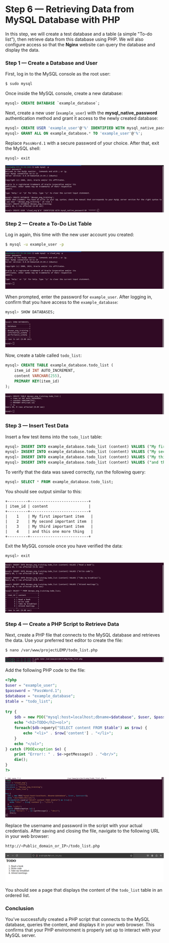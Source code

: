 # Step 6 — Retrieving Data from MySQL Database with PHP

In this step, we will create a test database and a table (a simple "To-do list"), then retrieve data from this database using PHP. We will also configure access so that the **Nginx** website can query the database and display the data.

### Step 1 — Create a Database and User

First, log in to the MySQL console as the root user:

```bash
$ sudo mysql
```

Once inside the MySQL console, create a new database:

```sql
mysql> CREATE DATABASE `example_database`;
```

Next, create a new user (`example_user`) with the **mysql_native_password** authentication method and grant it access to the newly created database:

```sql
mysql> CREATE USER 'example_user'@'%' IDENTIFIED WITH mysql_native_password BY 'PassWord.1';
mysql> GRANT ALL ON example_database.* TO 'example_user'@'%';
```

Replace `PassWord.1` with a secure password of your choice. After that, exit the MySQL shell:

```sql
mysql> exit
```

![alt text](create-new-database-and-user.png)

### Step 2 — Create a To-Do List Table

Log in again, this time with the new user account you created:

```bash
$ mysql -u example_user -p
```

![alt text](new-user-has-permission-to-login.png)

When prompted, enter the password for `example_user`. After logging in, confirm that you have access to the `example_database`:

```sql
mysql> SHOW DATABASES;
```

![alt text](show-database-created.png)

Now, create a table called `todo_list`:

```sql
mysql> CREATE TABLE example_database.todo_list (
    item_id INT AUTO_INCREMENT,
    content VARCHAR(255),
    PRIMARY KEY(item_id)
);
```

![alt text](create-todo-list-table.png)

### Step 3 — Insert Test Data

Insert a few test items into the `todo_list` table:

```sql
mysql> INSERT INTO example_database.todo_list (content) VALUES ("My first important item");
mysql> INSERT INTO example_database.todo_list (content) VALUES ("My second important item");
mysql> INSERT INTO example_database.todo_list (content) VALUES ("My third important item");
mysql> INSERT INTO example_database.todo_list (content) VALUES ("and this one more thing");
```

To verify that the data was saved correctly, run the following query:

```sql
mysql> SELECT * FROM example_database.todo_list;
```

You should see output similar to this:

```
+---------+--------------------------+
| item_id | content                  |
+---------+--------------------------+
|    1    | My first important item   |
|    2    | My second important item  |
|    3    | My third important item   |
|    4    | and this one more thing   |
+---------+--------------------------+
```

Exit the MySQL console once you have verified the data:

```sql
mysql> exit
```

![alt text](insert-content-into-table-and-confirm.png)

### Step 4 — Create a PHP Script to Retrieve Data

Next, create a PHP file that connects to the MySQL database and retrieves the data. Use your preferred text editor to create the file:

```bash
$ nano /var/www/projectLEMP/todo_list.php
```

![alt text](<Screenshot from 2024-09-17 01-19-29.png>)

Add the following PHP code to the file:

```php
<?php
$user = "example_user";
$password = "PassWord.1";
$database = "example_database";
$table = "todo_list";

try {
    $db = new PDO("mysql:host=localhost;dbname=$database", $user, $password);
    echo "<h2>TODO</h2><ol>";
    foreach($db->query("SELECT content FROM $table") as $row) {
        echo "<li>" . $row['content'] . "</li>";
    }
    echo "</ol>";
} catch (PDOException $e) {
    print "Error!: " . $e->getMessage() . "<br/>";
    die();
}
?>
```

![alt text](php-script-for-todo-list-site.png)

Replace the username and password in the script with your actual credentials. After saving and closing the file, navigate to the following URL in your web browser:

```bash
http://<Public_domain_or_IP>/todo_list.php
```

![alt text](todo-list-data-can-access-from-browser.png)

You should see a page that displays the content of the `todo_list` table in an ordered list.

### Conclusion

You’ve successfully created a PHP script that connects to the MySQL database, queries the content, and displays it in your web browser. This confirms that your PHP environment is properly set up to interact with your MySQL server.
